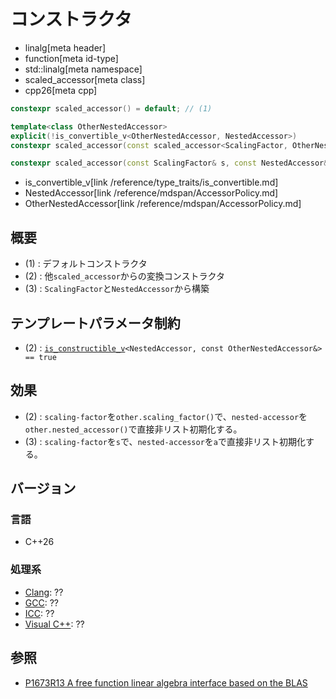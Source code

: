 # コンストラクタ
* linalg[meta header]
* function[meta id-type]
* std::linalg[meta namespace]
* scaled_accessor[meta class]
* cpp26[meta cpp]

```cpp
constexpr scaled_accessor() = default; // (1)

template<class OtherNestedAccessor>
explicit(!is_convertible_v<OtherNestedAccessor, NestedAccessor>)
constexpr scaled_accessor(const scaled_accessor<ScalingFactor, OtherNestedAccessor>& other); // (2)

constexpr scaled_accessor(const ScalingFactor& s, const NestedAccessor& a); // (3)
```
* is_convertible_v[link /reference/type_traits/is_convertible.md]
* NestedAccessor[link /reference/mdspan/AccessorPolicy.md]
* OtherNestedAccessor[link /reference/mdspan/AccessorPolicy.md]

## 概要
- (1) : デフォルトコンストラクタ
- (2) : 他`scaled_accessor`からの変換コンストラクタ
- (3) : `ScalingFactor`と`NestedAccessor`から構築


## テンプレートパラメータ制約
- (2) : [`is_constructible_v`](/reference/type_traits/is_constructible.md)`<NestedAccessor, const OtherNestedAccessor&> == true`


## 効果
- (2) : `scaling-factor`を`other.scaling_factor()`で、`nested-accessor`を`other.nested_accessor()`で直接非リスト初期化する。
- (3) : `scaling-factor`を`s`で、`nested-accessor`を`a`で直接非リスト初期化する。


## バージョン
### 言語
- C++26

### 処理系
- [Clang](/implementation.md#clang): ??
- [GCC](/implementation.md#gcc): ??
- [ICC](/implementation.md#icc): ??
- [Visual C++](/implementation.md#visual_cpp): ??


## 参照
- [P1673R13 A free function linear algebra interface based on the BLAS](https://www.open-std.org/jtc1/sc22/wg21/docs/papers/2023/p1673r13.html)
